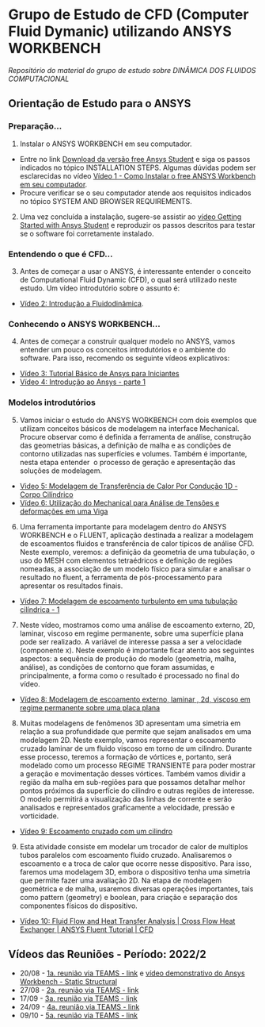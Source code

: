 # Grupo de Estudo de CFD (Computer Fluid Dymanic) utilizando ANSYS WORKBENCH
*Repositório do material do grupo de estudo sobre DINÂMICA DOS FLUIDOS COMPUTACIONAL* 

## Orientação de Estudo para o ANSYS

### Preparação...
1. Instalar o ANSYS WORKBENCH em seu computador.
* Entre no link [Download da versão free Ansys Student](https://www.ansys.com/academic/students/ansys-student) e siga os passos indicados no tópico INSTALLATION STEPS. Algumas dúvidas podem ser esclarecidas no vídeo [Vídeo 1 -  Como Instalar o free ANSYS Workbench em seu computador](https://youtu.be/mYv2VJ1btyk).
* Procure verificar se o seu computador atende aos requisitos indicados no tópico SYSTEM AND BROWSER REQUIREMENTS.
2. Uma vez concluída a instalação, sugere-se assistir ao [vídeo Getting Started with Ansys Student](https://youtu.be/GwrpAceViD8) e reproduzir os passos descritos para testar se o software foi corretamente instalado.
### Entendendo o que é CFD...
3. Antes de começar a usar o ANSYS, é interessante entender o conceito de Computational Fluid Dynamic (CFD), o qual será utilizado neste estudo. Um vídeo introdutório sobre o assunto é:
* [Vídeo 2: Introdução a Fluidodinâmica](https://youtu.be/y-63TFm9QIM).
### Conhecendo o ANSYS WORKBENCH...
4. Antes de começar a construir qualquer modelo no ANSYS, vamos entender um pouco os conceitos introdutórios e o ambiente do software. Para isso, recomendo os seguinte vídeos explicativos:
* [Vídeo 3: Tutorial Básico de Ansys para Iniciantes](https://youtu.be/aFxGct4fLoQ)
* [Vídeo 4: Introdução ao Ansys - parte 1](https://youtu.be/x_JRrMuQTaI)
### Modelos introdutórios
5. Vamos iniciar o estudo do ANSYS WORKBENCH com dois exemplos que utilizam conceitos básicos de modelagem na interface Mechanical. Procure observar como é definida a ferramenta de análise, construção das geometrias básicas, a definição de malha e as condições de contorno utilizadas nas superfícies e volumes. Também é importante, nesta etapa entender  o processo de geração e apresentação das soluções de modelagem.
* [Video 5: Modelagem de Transferência de Calor Por Condução 1D - Corpo Cilíndrico](https://youtu.be/tb8lCXSzULc)
* [Vídeo 6: Utilização do Mechanical para Análise de Tensões e deformações em uma Viga](https://youtu.be/T9KA6nGC_fE)
6. Uma ferramenta importante para modelagem dentro do ANSYS WORKBENCH e o FLUENT, aplicação destinada a realizar a modelagem de escoamentos fluidos e transferência de calor típicos de análise CFD. Neste exemplo, veremos: a definição da geometria de uma tubulação, o uso do MESH com elementos tetraédricos e definição de regiões nomeadas, a associação de um modelo físico para simular e analisar o resultado no fluent, a ferramenta de pós-processamento para apresentar os resultados finais.
* [Vídeo 7: Modelagem de escoamento turbulento em uma tubulação cilíndrica - 1](https://youtu.be/ffUuxEP3UuQ)
7. Neste vídeo, mostramos como uma análise de escoamento externo, 2D,  laminar, viscoso em regime permanente, sobre uma superfície plana pode ser realizado. A variável de interesse passa a ser a velocidade (componente x). Neste exemplo é importante ficar atento aos seguintes aspectos: a sequência de produção do modelo (geometria, malha, análise), as condições de contorno que foram assumidas, e principalmente, a forma como o resultado é processado no final do vídeo.
* [Vídeo 8: Modelagem de escoamento externo, laminar , 2d, viscoso em regime permanente sobre uma placa plana](https://youtu.be/ax1se0EJESI)
8. Muitas modelagens de fenômenos 3D apresentam uma simetria em relação a sua profundidade que permite que sejam analisados em uma modelagem 2D. Neste exemplo, vamos representar o escoamento cruzado laminar de um fluido viscoso em torno de um cilindro. Durante esse processo, teremos a formação de vórtices e, portanto, será modelado como um processo REGIME TRANSIENTE para poder mostrar a geração e movimentação desses vórtices. Também vamos dividir a região da malha em sub-regiões para que possamos detalhar melhor pontos próximos da superfície do cilindro e outras regiões de interesse. O modelo permitirá a visualização das linhas de corrente e serão analisados e representados graficamente a velocidade, pressão e vorticidade.
* [Vídeo 9: Escoamento cruzado com um cilindro](https://youtu.be/76BkGEnHByA)
9. Esta atividade consiste em modelar um trocador de calor de multiplos tubos paralelos com escoamento fluido cruzado. Analisaremos o escoamento e a troca de calor que ocorre nesse dispositivo. Para isso, faremos uma modelagem 3D, embora o dispositivo tenha uma simetria que permite fazer uma avaliação 2D. Na etapa de modelagem geométrica e de malha, usaremos diversas operações importantes, tais como pattern (geometry) e boolean, para criação e separação dos componentes físicos do dispositivo.
* [Vídeo 10: Fluid Flow and Heat Transfer Analysis | Cross Flow Heat Exchanger | ANSYS Fluent Tutorial | CFD](https://youtu.be/-03gO3UwFeA)

## Vídeos das Reuniões - Período: 2022/2
* 20/08 - [1a. reunião via TEAMS - link](https://youtu.be/y4DeN_3ROHE) e [vídeo demonstrativo do Ansys Workbench - Static Structural](https://youtu.be/08QIIcrG1ic) 
* 27/08 - [2a. reunião via TEAMS - link](https://youtu.be/XkeKymPYEp4)
* 17/09 - [3a. reunião via TEAMS - link](https://youtu.be/ax1se0EJESI)
* 24/09 - [4a. reunião via TEAMS - link](https://youtu.be/76BkGEnHByA)
* 09/10 - [5a. reunião via TEAMS - link]()
